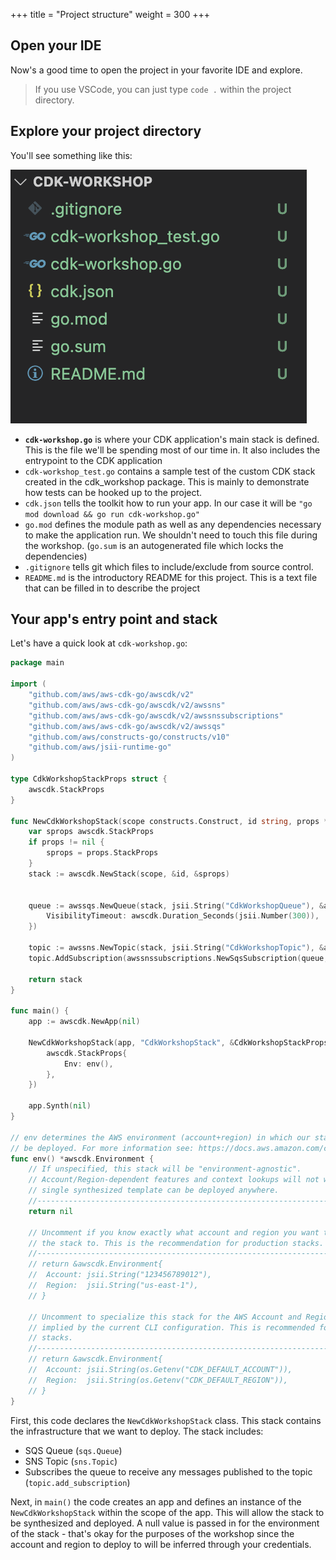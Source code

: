 +++
title = "Project structure"
weight = 300
+++

## Open your IDE

Now's a good time to open the project in your favorite IDE and explore.

> If you use VSCode, you can just type `code .` within the project directory.

## Explore your project directory

You'll see something like this:

![](./structure.png)

* __`cdk-workshop.go`__ is where your CDK application's main stack is defined.
  This is the file we'll be spending most of our time in. It also includes the
  entrypoint to the CDK application
* `cdk-workshop_test.go` contains a sample test of the custom CDK stack created in 
  the cdk_workshop package. This is mainly to demonstrate how tests can be hooked 
  up to the project.
* `cdk.json` tells the toolkit how to run your app. In our case it will be
  `"go mod download && go run cdk-workshop.go"`
* `go.mod` defines the module path as well as any dependencies necessary to make
  the application run. We shouldn't need to touch this file during the workshop. 
  (`go.sum` is an autogenerated file which locks the dependencies)
* `.gitignore` tells git which files to include/exclude
  from source control.
* `README.md` is the introductory README for this project. This is a text file
  that can be filled in to describe the project

## Your app's entry point and stack

Let's have a quick look at `cdk-workshop.go`:

```go
package main

import (
	"github.com/aws/aws-cdk-go/awscdk/v2"
	"github.com/aws/aws-cdk-go/awscdk/v2/awssns"
	"github.com/aws/aws-cdk-go/awscdk/v2/awssnssubscriptions"
	"github.com/aws/aws-cdk-go/awscdk/v2/awssqs"
	"github.com/aws/constructs-go/constructs/v10"
	"github.com/aws/jsii-runtime-go"
)

type CdkWorkshopStackProps struct {
	awscdk.StackProps
}

func NewCdkWorkshopStack(scope constructs.Construct, id string, props *CdkWorkshopStackProps) awscdk.Stack {
	var sprops awscdk.StackProps
	if props != nil {
		sprops = props.StackProps
	}
	stack := awscdk.NewStack(scope, &id, &sprops)


	queue := awssqs.NewQueue(stack, jsii.String("CdkWorkshopQueue"), &awssqs.QueueProps{
		VisibilityTimeout: awscdk.Duration_Seconds(jsii.Number(300)),
	})

	topic := awssns.NewTopic(stack, jsii.String("CdkWorkshopTopic"), &awssns.TopicProps{})
	topic.AddSubscription(awssnssubscriptions.NewSqsSubscription(queue, &awssnssubscriptions.SqsSubscriptionProps{}))

	return stack
}

func main() {
	app := awscdk.NewApp(nil)

	NewCdkWorkshopStack(app, "CdkWorkshopStack", &CdkWorkshopStackProps{
		awscdk.StackProps{
			Env: env(),
		},
	})

	app.Synth(nil)
}

// env determines the AWS environment (account+region) in which our stack is to
// be deployed. For more information see: https://docs.aws.amazon.com/cdk/latest/guide/environments.html
func env() *awscdk.Environment {
	// If unspecified, this stack will be "environment-agnostic".
	// Account/Region-dependent features and context lookups will not work, but a
	// single synthesized template can be deployed anywhere.
	//---------------------------------------------------------------------------
	return nil

	// Uncomment if you know exactly what account and region you want to deploy
	// the stack to. This is the recommendation for production stacks.
	//---------------------------------------------------------------------------
	// return &awscdk.Environment{
	//  Account: jsii.String("123456789012"),
	//  Region:  jsii.String("us-east-1"),
	// }

	// Uncomment to specialize this stack for the AWS Account and Region that are
	// implied by the current CLI configuration. This is recommended for dev
	// stacks.
	//---------------------------------------------------------------------------
	// return &awscdk.Environment{
	//  Account: jsii.String(os.Getenv("CDK_DEFAULT_ACCOUNT")),
	//  Region:  jsii.String(os.Getenv("CDK_DEFAULT_REGION")),
	// }
}
```

First, this code declares the `NewCdkWorkshopStack` class. This stack
contains the infrastructure that we want to deploy. The stack includes:

- SQS Queue (`sqs.Queue`)
- SNS Topic (`sns.Topic`)
- Subscribes the queue to receive any messages published to the topic (`topic.add_subscription`)

Next, in `main()` the code creates an app and defines an instance of the `NewCdkWorkshopStack`
within the scope of the app. This will allow the stack to be synthesized and deployed. A null
value is passed in for the environment of the stack - that's okay for the purposes of the workshop
since the account and region to deploy to will be inferred through your credentials.